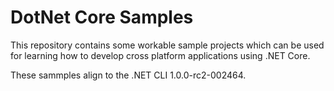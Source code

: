 # DotNet Core Samples

This repository contains some workable sample projects which can be used for learning how to develop cross platform applications using .NET Core.

These sammples align to the .NET CLI 1.0.0-rc2-002464.
